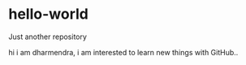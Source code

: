 # hello-world
Just another repository

hi i am dharmendra,
        i am interested to learn new things with GitHub..
